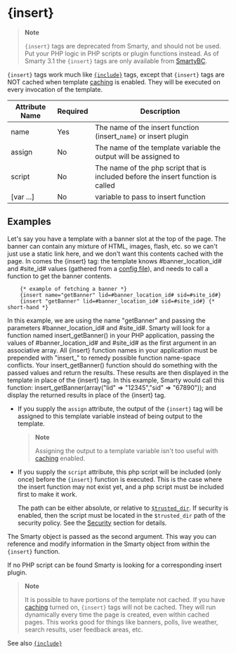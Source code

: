 # {insert}

> **Note**
>
> `{insert}` tags are deprecated from Smarty, and should not be used.
> Put your PHP logic in PHP scripts or plugin functions instead.
> As of Smarty 3.1 the `{insert}` tags are only available from
> [SmartyBC](#bc).

`{insert}` tags work much like [`{include}`](./language-function-include.md)
tags, except that `{insert}` tags are NOT cached when template
[caching](../../programmers/caching.md) is enabled. They will be executed on every
invocation of the template.

| Attribute Name | Required | Description                                                                      |
|----------------|----------|----------------------------------------------------------------------------------|
| name           | Yes      | The name of the insert function (insert_`name`) or insert plugin                 |
| assign         | No       | The name of the template variable the output will be assigned to                 |
| script         | No       | The name of the php script that is included before the insert function is called |
| \[var \...\]   | No       | variable to pass to insert function                                              |

## Examples

Let's say you have a template with a banner slot at the top of the
page. The banner can contain any mixture of HTML, images, flash, etc. so
we can't just use a static link here, and we don't want this contents
cached with the page. In comes the {insert} tag: the template knows
\#banner\_location\_id\# and \#site\_id\# values (gathered from a
[config file](../config-files.md)), and needs to call a function to get the
banner contents.

```smarty
    {* example of fetching a banner *}
    {insert name="getBanner" lid=#banner_location_id# sid=#site_id#}
    {insert "getBanner" lid=#banner_location_id# sid=#site_id#} {* short-hand *}
```

In this example, we are using the name "getBanner" and passing the
parameters \#banner\_location\_id\# and \#site\_id\#. Smarty will look
for a function named insert\_getBanner() in your PHP application,
passing the values of \#banner\_location\_id\# and \#site\_id\# as the
first argument in an associative array. All {insert} function names in
your application must be prepended with "insert_" to remedy possible
function name-space conflicts. Your insert\_getBanner() function should
do something with the passed values and return the results. These
results are then displayed in the template in place of the {insert} tag.
In this example, Smarty would call this function:
insert_getBanner(array("lid" => "12345","sid" => "67890"));
and display the returned results in place of the {insert} tag.

- If you supply the `assign` attribute, the output of the `{insert}`
  tag will be assigned to this template variable instead of being
  output to the template.

  > **Note**
  >
  > Assigning the output to a template variable isn't too useful with
  > [caching](../../programmers/api-variables/variable-caching.md) enabled.

- If you supply the `script` attribute, this php script will be
  included (only once) before the `{insert}` function is executed.
  This is the case where the insert function may not exist yet, and a
  php script must be included first to make it work.

  The path can be either absolute, or relative to
  [`$trusted_dir`](../../programmers/api-variables/variable-trusted-dir.md). If security is enabled,
  then the script must be located in the `$trusted_dir` path of the
  security policy. See the [Security](../../programmers/advanced-features/advanced-features-security.md)
  section for details.

The Smarty object is passed as the second argument. This way you can
reference and modify information in the Smarty object from within the
`{insert}` function.

If no PHP script can be found Smarty is looking for a corresponding
insert plugin.

> **Note**
>
> It is possible to have portions of the template not cached. If you
> have [caching](../../programmers/api-variables/variable-caching.md) turned on, `{insert}` tags will not be
> cached. They will run dynamically every time the page is created, even
> within cached pages. This works good for things like banners, polls,
> live weather, search results, user feedback areas, etc.

See also [`{include}`](./language-function-include.md)
